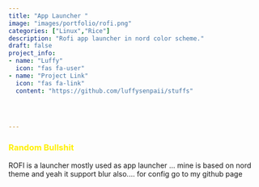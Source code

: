 ```yaml
---
title: "App Launcher "
image: "images/portfolio/rofi.png"
categories: ["Linux","Rice"]
description: "Rofi app launcher in nord color scheme."
draft: false
project_info:
- name: "Luffy"
  icon: "fas fa-user"
- name: "Project Link"
  icon: "fas fa-link"
  content: "https://github.com/luffysenpaii/stuffs"


  

---
```

<h3> <span style="color:#fff000">Random Bullshit</span></h3>

ROFI is a launcher mostly used as app launcher ... mine is based on nord theme and yeah it support blur also....
for config go to  my github page
